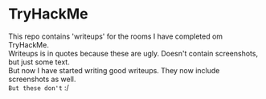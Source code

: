 # TryHackMe

This repo contains 'writeups' for the rooms I have completed om TryHackMe. <br>
Writeups is in quotes because these are ugly. Doesn't contain screenshots, but just some text. <br>
But now I have started writing good writeups. They now include screenshots as well. <br>
`But these don't` :/ <br>
